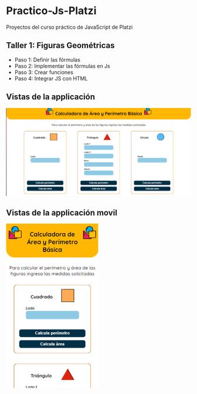 # Practico-Js-Platzi
Proyectos del curso práctico de JavaScript de Platzi


## Taller 1: Figuras Geométricas

- Paso 1: Definir las fórmulas
- Paso 2: Implementar las fórmulas en Js
- Paso 3: Crear funciones
- Paso 4: Integrar JS con HTML

## Vistas de la applicación 
![Image text](https://github.com/Daniel2001AL/Practico-Js-Platzi/blob/main/imgs/Captura%20calculadora%20geometrica.png)

## Vistas de la applicación movil
![Image text](https://github.com/Daniel2001AL/Practico-Js-Platzi/blob/main/imgs/Captura%20calculadora%20geometrica%20cel.png)
